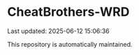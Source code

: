 # CheatBrothers-WRD

Last updated: 2025-06-12 15:06:36

This repository is automatically maintained.
